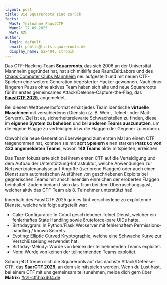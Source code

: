 ```yaml
---
layout: post
title: Die Squareroots sind zurück
facts:
  Was?: Teilnahme FaustCTF
  Wann?: 27.09.2025
  Wo?: RZL
author:
  login: default
  email: public@lists.squareroots.de
  display_name: hax404, itronik
---
```


Das CTF-Hacking-Team **Squareroots**, das sich 2006 an der Universität Mannheim gegründet hat, hat sich mithilfe des RaumZeitLabors und des [Chaos Computer Clubs Mannheim](www.mannheim.ccc.de) neu aufgestellt und mit neuen CTF-Spielern eine weitere Generation begeisterter Hacker gewonnen. Nach einer längeren Pause ohne aktives Team haben sich alte und neue Squareroots für ihr erstes gemeinsames Attack/Defense-Capture-the-Flag, das [**FaustCTF 2025**](https://2025.faustctf.net/), angemeldet.

Bei diesem Wettbewerbsformat erhält jedes Team identische **virtuelle Maschinen** mit verschiedenen Diensten (z. B. Web-, Telnet- oder Mail-Servern). Ziel ist es, sicherheitsrelevante Schwachstellen zu finden, diese im **eigenen System zu beheben** und bei **anderen Teams auszunutzen**, um die eigene Flagge zu verteidigen bzw. die Flaggen der Gegener zu erobern.

Obwohl die neue Generation überwiegend zum ersten Mal an einem CTF teilgenommen hat, konnten sie mit **acht Spielern** einen starken **Platz 65 von 423 angemeldeten Teams**, wovon **140 Teams** aktiv mitspielten, erreichen.

Das Team fokussierte sich bei ihrem ersten CTF auf die Verteidigung und dem Aufbau der Unterstützung-Infrastruktur, welche Anwendungen zur Netzwerkdatenanalyse auf Angriffe (/verlorene Flaggen) oder auch einen Dienst zum automatischen Ausführen von geschriebenen Exploits bei gegnerischen Teams mit anschliesenden einreichen der eroberten Flaggen beinhaltet. Zudem bedankt sich das Team bei dem Überraschungsgast, welcher aktiv das CTF-Team als 8. Teilnehmer unterstützt hat!

Innerhalb des FaustCTF 2025 gab es fünf verschiedene zu exploitende Dienste, welche wie folgt aufgeteilt war:
- Cake-Configurator: In Cobol geschriebener Telnet Dienst, welcher ein fehlerhaftes State Handling sowie Bruteforce-bare UIDs hatte.
- Birthdaygram: In Python/Flask Webserver mit fehlerhaftem Permissions-handling / known Secrets.
- Evoting: Elliptic Curved Kryptographie, welche eine Schwache Kurve zur Verschlüsselung verwendet hat.
- Birthday-Melody: Wurde von keinen der teilnehmenden Teams exploitet.
- Nom: Wurde von keinen der teilnehmenden Teams exploitet.


Schon jetzt freuen sich die Squareroots auf das nächste Attack/Defense-CTF, das [**SaarCTF 2025**](https://ctf.saarland/), an dem sie mitspielen werden.
Wenn du Lust hast, bei einem CTF mit uns gemeinsam teilzunehmen, melde dich gern über **Matrix:** [#rzl-ctf:hax404.de](https://matrix.to/#/#rzl-ctf:hax404.de).
